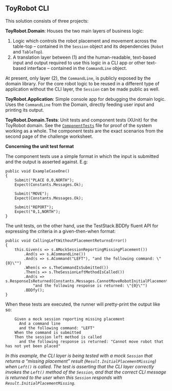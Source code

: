## ToyRobot CLI

This solution consists of three projects:

**ToyRobot.Domain**: Houses the two main layers of business logic:

1) Logic which controls the robot placement and movement across the table-top – contained in the `Session` object and its dependencies (`Robot` and `TableTop`).
2) A translation layer between (1) and the human-readable, text-based input and output required to use this logic in a CLI app or other text-based interface – contained in the `CommandLine` object.

At present, only layer (2), the `CommandLine`, is publicly exposed by the domain library. For the core robot logic to be reused in a different type of application without the CLI layer, the `Session` can be made public as well.

**ToyRobot.Application**: Simple console app for debugging the domain logic. Uses the `CommandLine` from the Domain, directly feeding user input and printing its output.

**ToyRobot.Domain.Tests**: Unit tests and component tests (XUnit) for the ToyRobot domain. See the [`ComponentTests`](ToyRobot.Domain.Tests/ComponentTests.cs) file for proof of the system working as a whole. The component tests are the exact scenarios from the second page of the challenge worksheet.

**Concerning the unit test format**

The component tests use a simple format in which the input is submitted and the output is asserted against. E.g:

```[Fact]
public void ExampleCaseOne()
{
    Submit("PLACE 0,0,NORTH");
    Expect(Constants.Messages.Ok);

    Submit("MOVE");
    Expect(Constants.Messages.Ok);

    Submit("REPORT");
    Expect("0,1,NORTH");
}
```

The unit tests, on the other hand, use the TestStack.BDDfy fluent API for expressing the criteria in a given-then-when format:

```[BddfyFact]
public void CallingLeftWithoutPlacementReturnsError()
{
    this.Given(s => s.AMockSessionReportingMissingPlacement())
        .And(s => s.ACommandLine())
        .And(s => s.ACommand("LEFT"), "and the following command: \"{0}\"")
        .When(s => s.TheCommandIsSubmitted())
        .Then(s => s.TheSessionLeftMethodIsCalled())
        .And(s => s.ResponseIsReturned(Constants.Messages.CannotMoveRobotInitialPlacementMissing),
            "and the following response is returned: \"{0}\"")
        .BDDfy();
}
```

When these tests are executed, the runner will pretty-print the output like so:

```Scenario: Calling left without placement returns error
   	Given a mock session reporting missing placement
   	  And a command line
   	  and the following command: "LEFT"
   	When the command is submitted
   	Then the session left method is called
   	  and the following response is returned: "Cannot move robot that has not yet been placed"
```

*In this example, the CLI layer is being tested with a mock `Session` that returns a “missing placement” result (`Result.InitialPlacementMissing`) when `Left()` is called. The test is asserting that the CLI layer correctly invokes the `Left()` method of the `Session`, and that the correct CLI message is returned to the user when this `Session` responds with `Result.InitialPlacementMissing`.*
